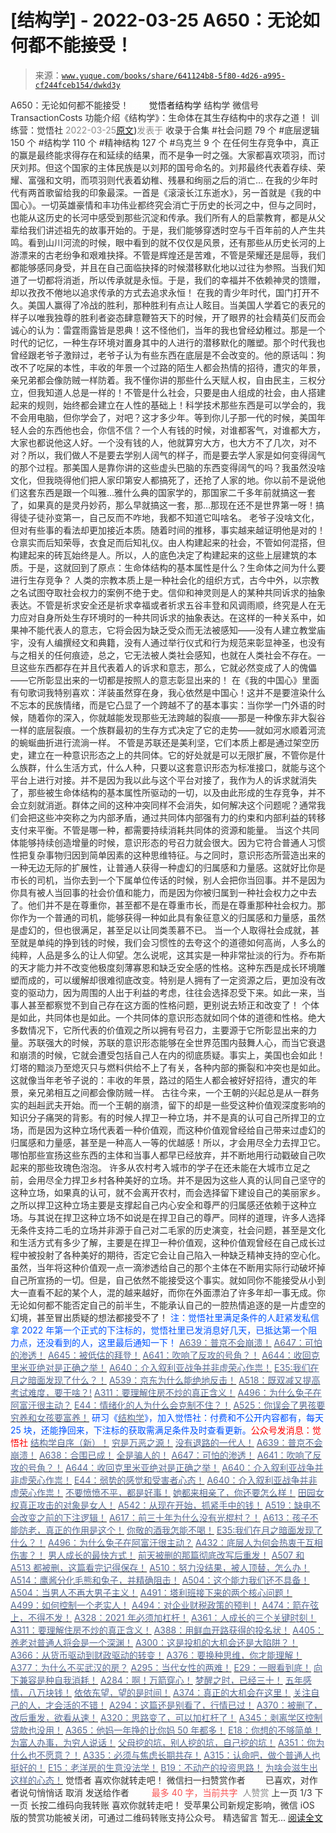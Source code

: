 # [结构学] - 2022-03-25 A650：无论如何都不能接受！

> 来源：[`www.yuque.com/books/share/641124b8-5f80-4d26-a995-cf244fceb154/dwkd3y`](https://www.yuque.com/books/share/641124b8-5f80-4d26-a995-cf244fceb154/dwkd3y)

<ne-p id="520f42f3293818f927861ebbd5b15da4_p_0" data-lake-id="520f42f3293818f927861ebbd5b15da4_p_0"><ne-text id="u114c63ef" style="color: rgb(51, 51, 51);">A650：无论如何都不能接受！</ne-text></ne-p> <ne-p id="798b304e9043fd302302d4e1899dcea1" data-lake-id="798b304e9043fd302302d4e1899dcea1"><ne-text id="uf972e58e" ne-fontsize="12" style="color: rgb(255, 255, 255);">原创</ne-text><ne-text id="u537c6643" ne-fontsize="14">觉悟者</ne-text><ne-text id="udb468f84" ne-fontsize="14">结构学</ne-text></ne-p> <ne-p id="ac0746581a61b53c34357a7d02b66d3b" data-lake-id="ac0746581a61b53c34357a7d02b66d3b"><ne-text id="uac2c75d8" ne-fontsize="14" ne-bold="true" style="color: rgb(51, 51, 51);">结构学</ne-text></ne-p> <ne-p id="fd1c1589e4dc94be13925196b2f8be0c" data-lake-id="fd1c1589e4dc94be13925196b2f8be0c"><ne-text id="u0e00394e" ne-fontsize="14" style="color: rgb(51, 51, 51);">微信号</ne-text><ne-text id="uc22f8f2d" ne-fontsize="14" style="color: rgb(51, 51, 51);">TransactionCosts</ne-text></ne-p> <ne-p id="3ab8fb113e1cca5bbb3ab36c5212b77c" data-lake-id="3ab8fb113e1cca5bbb3ab36c5212b77c"><ne-text id="u2c270097" ne-fontsize="14" style="color: rgb(51, 51, 51);">功能介绍</ne-text><ne-text id="u30c881c9" ne-fontsize="14" style="color: rgb(51, 51, 51);">《结构学》：生命体在其生存结构中的求存之道！ 训练营：觉悟社</ne-text></ne-p> <ne-p id="40cc35c56fd7d9234921e0098ac89680" data-lake-id="40cc35c56fd7d9234921e0098ac89680"><ne-text id="u152206c4" style="color: rgb(140, 140, 140);">2022-03-25</ne-text>[<ne-text id="u3c72d37d" ne-fontsize="14">原文</ne-text>](https://mp.weixin.qq.com/s?__biz=MzIzMDYwOTM0Mg==&mid=2247487135&idx=1&sn=efabcd676e52dc14a1745afaf4e719a9&chksm=e8b1964edfc61f58d74fe86078b3ce74b1934121eaefa4fedb6df0ddbcdaa41244dd221b1514#rd))<ne-text id="u32a25600" ne-fontsize="14" style="color: rgb(140, 140, 140);">发表于</ne-text></ne-p> <ne-p id="8b7319051025ae727bf65989322e4d51" data-lake-id="8b7319051025ae727bf65989322e4d51"><ne-text id="u12ae5fc7" style="color: rgb(51, 51, 51);">收录于合集</ne-text></ne-p> <ne-p id="c844989e3d2462ab2dc860593fccfa9a" data-lake-id="c844989e3d2462ab2dc860593fccfa9a"><ne-text id="ua540e671" style="color: rgb(51, 51, 51);">#社会问题 79 个</ne-text></ne-p> <ne-p id="487e6dd94614e434f2a9f65f0eb3d576" data-lake-id="487e6dd94614e434f2a9f65f0eb3d576"><ne-text id="ub3cacabc" style="color: rgb(51, 51, 51);">#底层逻辑 150 个</ne-text></ne-p> <ne-p id="ff3ef74087cf9e628938371a7dc0a187" data-lake-id="ff3ef74087cf9e628938371a7dc0a187"><ne-text id="udca8c1c6" style="color: rgb(51, 51, 51);">#结构学 110 个</ne-text></ne-p> <ne-p id="d1f89c3ff439453fc28807213cb002e4" data-lake-id="d1f89c3ff439453fc28807213cb002e4"><ne-text id="u7e30815b" style="color: rgb(51, 51, 51);">#精神结构 127 个</ne-text></ne-p> <ne-p id="77070fcfe0405c812e582f05fdd63787" data-lake-id="77070fcfe0405c812e582f05fdd63787"><ne-text id="ub660e8c8" style="color: rgb(51, 51, 51);">#乌克兰 9 个</ne-text></ne-p> <ne-p id="b187f70984327db4dc302327fc1af918" data-lake-id="b187f70984327db4dc302327fc1af918"><ne-text id="u9a20af18" style="color: rgb(51, 51, 51);">在任何生存竞争中，真正的赢是最终能求得存在和延续的结果，而不是争一时之强。大家都喜欢项羽，而讨厌刘邦。但这个国家的主体民族是以刘邦的国号命名的。刘邦最终代表着存续、荣耀、富强和文明，而项羽则代表着幼稚、残暴和绚丽之后的消亡…</ne-text></ne-p> <ne-p id="3453d9a2477f8f1254d58f3cd6702b92" data-lake-id="3453d9a2477f8f1254d58f3cd6702b92"><ne-text id="u6274ab68" style="color: rgb(51, 51, 51);">在我的少年时代有两首歌留给我的印象最深。一首是《滚滚长江东逝水》，另一首就是《我的中国心》。一切英雄豪情和丰功伟业都终究会消亡于历史的长河之中，但与之同时，也能从这历史的长河中感受到那些沉淀和传承。我们所有人的启蒙教育，都是从父辈给我们讲述祖先的故事开始的。于是，我们能够穿透时空与千百年前的人产生共鸣。看到山川河流的时候，眼中看到的就不仅仅是风景，还有那些从历史长河的上游漂来的古老纷争和艰难抉择。不管是辉煌还是苦难，不管是荣耀还是屈辱，我们都能够感同身受，并且在自己面临抉择的时候潜移默化地以过往为参照。当我们知道了一切都将消逝，所以传承就是永恒。于是，我们的幸福并不依赖神灵的馈赠，却以孜孜不倦地以追求传承的方式去追求永恒！</ne-text></ne-p> <ne-p id="3118fe5df3fe916f7335121992053b5c" data-lake-id="3118fe5df3fe916f7335121992053b5c"><ne-text id="u97e0efc1" style="color: rgb(51, 51, 51);">在我的青少年时代，国门打开不久。美国人赢得了冷战的胜利，那种胜利有点让人眩目。当美国人学着它的表兄的样子以唯我独尊的胜利者姿态肆意鞭笞天下的时候，开了眼界的社会精英们反而会诚心的认为：雷霆雨露皆是恩典！这不怪他们，当年的我也曾经幼稚过。那是一个时代的记忆，一种生存环境对置身其中的人进行的潜移默化的雕塑。那个时代我也曾经跟老爷子激辩过，老爷子认为有些东西在底层是不会改变的。他的原话叫：狗改不了吃屎的本性，丰收的年景一个过路的陌生人都会热情的招待，遭灾的年景，亲兄弟都会像防贼一样防着。我不懂你讲的那些什么天赋人权，自由民主，三权分立，但我知道人总是一样的！不管是什么社会，只要是由人组成的社会，由人搭建起来的规则，始终都会建立在人性的基础上！科学技术那些东西是可以学会的，我不会用电脑，但你学会了，对吧？这才多少年。等到你儿子那一代的时候，美国年轻人会的东西他也会，你信不信？一个人有钱的时候，对谁都客气，对谁都大方，大家也都说他这人好。一个没有钱的人，他就算穷大方，也大方不了几次，对不对？所以，我们做人不是要去学别人阔气的样子，而是要去学人家是如何变得阔气的那个过程。那美国人是靠你讲的这些虚头巴脑的东西变得阔气的吗？我虽然没啥文化，但我晓得他们把人家印第安人都搞死了，还抢了人家的地。你以前不是说他们这套东西是跟一个叫雅…雅什么典的国家学的，那国家二千多年前就搞这一套了，如果真的是灵丹妙药，那么早就搞这一套，那…那现在还不是世界第一呀！搞得徒子徒孙变第一，自己反而不咋地，我都不知道它叫啥名。</ne-text></ne-p> <ne-p id="cb94a749a5558bad8b9be06ddb626b84" data-lake-id="cb94a749a5558bad8b9be06ddb626b84"><ne-text id="uccb8b34f" style="color: rgb(51, 51, 51);">老爷子没啥文化，但对有些事的看法却更加接近本质。随着时间的推移，事实越来越证明他是对的！仓禀实而后知荣辱，衣食足而后知礼仪。由人构建起来的社会，不管如何混搭，但构建起来的砖瓦始终是人。所以，人的底色决定了构建起来的这些上层建筑的本质。于是，这就回到了原点：生命体结构的基本属性是什么？生命体之间为什么要进行生存竞争？</ne-text></ne-p> <ne-p id="dd6ccb8e03e29867b9ab3230b79b8275" data-lake-id="dd6ccb8e03e29867b9ab3230b79b8275"><ne-text id="u75f5edb0" style="color: rgb(51, 51, 51);">人类的宗教本质上是一种社会化的组织方式，古今中外，以宗教之名试图夺取社会权力的案例不绝于史。信仰和神灵则是人的某种共同诉求的抽象表达。不管是祈求安全还是祈求幸福或者祈求五谷丰登和风调雨顺，终究是人在无力应对自身所处生存环境时的一种共同诉求的抽象表达。在这样的一种关系中，如果神不能代表人的意志，它将会因为缺乏受众而无法被感知——没有人建立教堂庙宇，没有人编撰经文和典籍，没有人通过举行仪式和行为规范来彰显神圣，也没有与之相关的任何痕迹，总之，它无法被人类社会感知，也就在人类社会不存在。一旦这些东西都存在并且代表着人的诉求和意志，那么，它就必然变成了人的傀儡——它所彰显出来的一切都是按照人的意志彰显出来的！</ne-text></ne-p> <ne-p id="fbf35f69c55f994f97de12d9f6c37bfd" data-lake-id="fbf35f69c55f994f97de12d9f6c37bfd"><ne-text id="ub4256b5f" style="color: rgb(51, 51, 51);">在《我的中国心》里面有句歌词我特别喜欢：洋装虽然穿在身，我心依然是中国心！这并不是要渲染什么不忘本的民族情绪，而是它凸显了一个跨越不了的基本事实：当你学一门外语的时候，随着你的深入，你就越能发现那些无法跨越的裂痕——那是一种像东非大裂谷一样的底层裂痕。一个族群最初的生存方式决定了它的走势——就如河水顺着河流的蜿蜒曲折进行流淌一样。</ne-text></ne-p> <ne-p id="02c5f1eeb64a774eaf365c890f853e7c" data-lake-id="02c5f1eeb64a774eaf365c890f853e7c"><ne-text id="u2bb96b04" style="color: rgb(51, 51, 51);">不管是苏联还是美利坚，它们本质上都是通过架空历史，建立在一种意识形态之上的共同体。它的好处就是可以无限扩展，不管你是什么族群，什么生活方式，什么人种，只要以这套意识形态为标准接口，就能与这个平台上进行对接。并不是因为我以此与这个平台对接了，我作为人的诉求就消失了，那些被生命体结构的基本属性所驱动的一切，以及由此形成的生存竞争，并不会立刻就消逝。群体之间的这种冲突同样不会消失，如何解决这个问题呢？通常我们会把这些冲突称之为内部矛盾，通过共同体内部强有力的约束和内部利益的转移支付来平衡。不管是哪一种，都需要持续消耗共同体的资源和能量。</ne-text></ne-p> <ne-p id="ab0dc4b53ea1402b026c87dd5dfcf64a" data-lake-id="ab0dc4b53ea1402b026c87dd5dfcf64a"><ne-text id="uc323a348" style="color: rgb(51, 51, 51);">当这个共同体能够持续创造增量的时候，意识形态的号召力就会很大。因为它符合普通人习惯性把复杂事物归因到简单因素的这种思维特征。与之同时，意识形态所营造出来的一种无边无际的扩展性，让普通人获得一种虚幻的归属感和力量感。这就好比你是市长的司机，当你去到一个下属单位传话的时候，别人会把你当回事。并不是因为你具有被人当回事的社会价值和能力，而是因为你被归属到一种社会权力之中去了。他们并不是在尊重你，甚至都不是在尊重市长，而是在尊重那种社会权力。那你作为一个普通的司机，能够获得一种如此具有象征意义的归属感和力量感，虽然是虚幻的，但也很满足，甚至足以让同类羡慕不已。</ne-text></ne-p> <ne-p id="9726261a6b376f82801f9afc372a0202" data-lake-id="9726261a6b376f82801f9afc372a0202"><ne-text id="ua810e3dd" style="color: rgb(51, 51, 51);">当一个人取得社会成就，甚至就是单纯的挣到钱的时候，我们会习惯性的去夸这个的道德如何高尚，人多么的纯粹，人品是多么的让人仰望。怎么说呢，这其实是一种非常扯淡的行为。乔布斯的天才能力并不改变他极度刻薄寡恩和缺乏安全感的性格。这种东西是成长环境雕塑而成的，可以缓解却很难彻底改变。特别是人拥有了一定资源之后，更加没有改变的驱动力，因为周围的人出于利益的考虑，往往会选择忍受下来。如此一来，当事人甚至都察觉不到自己存在这方面的性格问题，更别说去矫正和改变了！</ne-text></ne-p> <ne-p id="876903e2bb9e4b1c8b8c4450f583eff7" data-lake-id="876903e2bb9e4b1c8b8c4450f583eff7"><ne-text id="u2926d32b" style="color: rgb(51, 51, 51);">个体是如此，共同体也是如此。一个共同体的意识形态就如同个体的道德和性格。绝大多数情况下，它所代表的价值观之所以拥有号召力，主要源于它所彰显出来的力量。苏联强大的时候，苏联的意识形态能够在全世界范围内鼓舞人心，而当它衰退和崩溃的时候，它就会遭受包括自己人在内的彻底质疑。事实上，美国也会如此！灯塔的黯淡乃至熄灭只与燃料供给不上了有关，各种内部的撕裂和冲突也是如此。这就像当年老爷子说的：丰收的年景，路过的陌生人都会被好好招待，遭灾的年景，亲兄弟相互之间都会像防贼一样。</ne-text></ne-p> <ne-p id="9a26476737904135c42c2172c8448fe4" data-lake-id="9a26476737904135c42c2172c8448fe4"><ne-text id="u077215f8" style="color: rgb(51, 51, 51);">古往今来，一个王朝的兴起总是从一群务实的赳赳武夫开始。而一个王朝的崩溃，留下的却是一些受这种价值观深度影响的知识分子痛哭的背影。有的时候人捍卫一种立场，并不是真的认可自己所捍卫的立场，而是因为这种立场代表着一种价值观，而这种价值观曾经给自己带来过虚幻的归属感和力量感，甚至是一种高人一等的优越感！所以，才会用尽全力去捍卫它。哪怕那些宣扬这些东西的主体和当事人都早已经放弃，并不断地用行动戳破自己吹起来的那些玫瑰色泡泡。</ne-text></ne-p> <ne-p id="80d14d681dbe7d670d7f924f9215a90c" data-lake-id="80d14d681dbe7d670d7f924f9215a90c"><ne-text id="ua43ee21e" style="color: rgb(51, 51, 51);">许多从农村考入城市的学子在还未能在大城市立足之前，会用尽全力捍卫乡村各种美好的立场。并不是因为这些人真的认同自己坚守的这种立场，如果真的认可，就不会离开农村，而会选择留下建设自己的美丽家乡。之所以捍卫这种立场主要是支撑起自己内心安全和尊严的归属感还依赖于这种立场。与其说在捍卫这种立场不如说是在捍卫自己的尊严。同样的道理，许多人选择无条件支持二毛的立场并非源于自己对二毛家的历史演变，社会问题，甚至是文化和生活方式有多少了解，主要是在捍卫一种价值观，这种价值观曾经在自己成长过程中被投射了各种美好的期待，否定它会让自己陷入一种缺乏精神支持的空心化。虽然，当年将这种价值观一点一滴渗透给自己的那个主体在不断用实际行动破坏掉自己所宣扬的一切。但是，自己依然不能接受这个事实。就如同你不能接受从小到大一直看不起的某个人，混的越来越好，而你在外面漂泊了许多年却一事无成。你无论如何都不能否定自己的前半生，不能承认自己的一腔热情追逐的是一片虚空的幻境，甚至冒出质疑的想法都接受不了！</ne-text></ne-p> <ne-p id="e3588af03df0b7f68372c828d54bea9b" data-lake-id="e3588af03df0b7f68372c828d54bea9b"><ne-text id="u52792b9b" style="color: rgb(0, 82, 255);">注：觉悟社里满足条件的人赶紧发私信拿 2022 年第一个正式的下注标的，觉悟社里已发消息好几天，已抵达第一个阻力点，还没看到的人，这里最后通知一下！</ne-text></ne-p> <ne-p id="1600d8cb3da74f8e03d3b689807c5ef5" data-lake-id="1600d8cb3da74f8e03d3b689807c5ef5">[<ne-text id="u73f1f138" ne-bold="true" style="color: rgb(87, 107, 149);">A639：普京不会崩溃！</ne-text>](http://mp.weixin.qq.com/s?__biz=MzAxNDk1NjI2Mw==&mid=2247488084&idx=1&sn=7c8d1370795dc6496c224b27c0137762&chksm=9b8a31dcacfdb8ca47772d583074c0ce9e16f2a9a2d3a27359cb26cb851d21da814506f6a3df&scene=21#wechat_redirect)</ne-p> <ne-p id="947dac6154f8e716fb0a1ff5d0bb2c79" data-lake-id="947dac6154f8e716fb0a1ff5d0bb2c79">[<ne-text id="u365f28d8" style="color: rgb(87, 107, 149);">A647：可怕的渗透！</ne-text>](http://mp.weixin.qq.com/s?__biz=MzAxNDk1NjI2Mw==&mid=2247488112&idx=1&sn=d2cdb1bbea5f7a7248e4ba132c2ad922&chksm=9b8a31f8acfdb8ee225327ff157e56571bbf63b8958ad6c47d7da000b5da90fa01379222c8e1&scene=21#wechat_redirect)</ne-p> <ne-p id="8e4fffa7ddb2d84d8304ab76b98f6ed3" data-lake-id="8e4fffa7ddb2d84d8304ab76b98f6ed3">[<ne-text id="u8f13ecd2" style="color: rgb(87, 107, 149);">A645：被低估的拜登！</ne-text>](http://mp.weixin.qq.com/s?__biz=MzAxNDk1NjI2Mw==&mid=2247488107&idx=1&sn=b66c562121252ce27a8b90ec8145ec9f&chksm=9b8a31e3acfdb8f5dbf6392187e49b36d1409fad574f63546bebcb46381b5062c512a5a73edc&scene=21#wechat_redirect)</ne-p> <ne-p id="dae06e32cb96a08f19151d95bd541906" data-lake-id="dae06e32cb96a08f19151d95bd541906">[<ne-text id="u639aff59" ne-bold="true" style="color: rgb(87, 107, 149);">A641：吹响了反攻的号角？！</ne-text>](http://mp.weixin.qq.com/s?__biz=MzAxNDk1NjI2Mw==&mid=2247488089&idx=1&sn=c532b7b5b38bb03828c600669804f8cc&chksm=9b8a31d1acfdb8c77d656a7aaf9d77c03603864118e10553cfdfde1061229392a21ea728b8b0&scene=21#wechat_redirect)</ne-p> <ne-p id="9bcd1a949a40eb66031de61db36a60c8" data-lake-id="9bcd1a949a40eb66031de61db36a60c8">[<ne-text id="u267d0e86" ne-bold="true" style="color: rgb(87, 107, 149);">A644：收回克里米亚绝对是正确之举！</ne-text>](http://mp.weixin.qq.com/s?__biz=MzIzMDYwOTM0Mg==&mid=2247487112&idx=1&sn=c116d6a79085ad9fe413f42170eca23a&chksm=e8b19659dfc61f4fdb34ac71a7efb0994e7e3c07f7e8b75f34c646b05293f27d2e21423efc1a&scene=21#wechat_redirect)</ne-p> <ne-p id="ab65d22d136885584474a16d62e25e7c" data-lake-id="ab65d22d136885584474a16d62e25e7c">[<ne-text id="u4e54d6de" ne-bold="true" style="color: rgb(87, 107, 149);">A640：介入叙利亚战争并非虚荣心作祟！</ne-text>](http://mp.weixin.qq.com/s?__biz=MzAxNDk1NjI2Mw==&mid=2247488081&idx=1&sn=adfaf12849fa59e47f412105d2170c75&chksm=9b8a31d9acfdb8cfb8b78731ecb12a5d70c3b6997675397a2f95ba7bf63638aca4ee74acf789&scene=21#wechat_redirect)</ne-p> <ne-p id="a9c082f816b0e4588f78dccbc3adcc36" data-lake-id="a9c082f816b0e4588f78dccbc3adcc36">[<ne-text id="ua5518966" ne-bold="true" style="color: rgb(87, 107, 149);">E35:我们在月之暗面发现了什么？！</ne-text>](http://mp.weixin.qq.com/s?__biz=MzIzMDYwOTM0Mg==&mid=2247486632&idx=1&sn=170aeff87eb36dce354c8b2437f4b27f&chksm=e8b19479dfc61d6f08e6492954a528f20387fe2fa925747cf2b504d2bc69084f24495e972e41&scene=21#wechat_redirect)</ne-p> <ne-p id="d6ef79f28821dbb9f6af60a5b374ee70" data-lake-id="d6ef79f28821dbb9f6af60a5b374ee70">[<ne-text id="ua20f3c2f" style="color: rgb(87, 107, 149);">A539：京东为什么能绝地反击！</ne-text>](http://mp.weixin.qq.com/s?__biz=MzIzMDYwOTM0Mg==&mid=2247486752&idx=1&sn=3a967e3288db5b7d924e36914086e534&chksm=e8b195f1dfc61ce7c971386eb678d7da286167d0f52fdd51989049844b0a550cc58e00552d2e&scene=21#wechat_redirect)</ne-p> <ne-p id="5521e06190f0a0faa9a678a9befddbd7" data-lake-id="5521e06190f0a0faa9a678a9befddbd7">[<ne-text id="u79e7dc2c" ne-bold="true" style="color: rgb(87, 107, 149);">A518：既双减又提高考试难度，要干啥？!</ne-text>](http://mp.weixin.qq.com/s?__biz=MzIzMDYwOTM0Mg==&mid=2247486528&idx=1&sn=837ef39e3c0b47ac84d5096690555ae7&chksm=e8b19491dfc61d87292daf575c1e7c95b3f0543f313b65c7ad4ab369603833704304ec7451d7&scene=21#wechat_redirect)</ne-p> <ne-p id="f31cfffaccdb79479b146bbb98b223bd" data-lake-id="f31cfffaccdb79479b146bbb98b223bd">[<ne-text id="u5c48ad59" style="color: rgb(87, 107, 149);">A311：要理解住房不炒的真正含义！</ne-text>](http://mp.weixin.qq.com/s?__biz=MzIzMDYwOTM0Mg==&mid=2247484959&idx=1&sn=090583ec50bfd9febec1de463c2672f6&chksm=e8b19ecedfc617d8629080f6745c8de013cfe875de26eef6767b2d5c10782650223ed15f807b&scene=21#wechat_redirect)</ne-p> <ne-p id="b710300d452221ac9fe14e70b6a34b71" data-lake-id="b710300d452221ac9fe14e70b6a34b71">[<ne-text id="u904ad716" style="color: rgb(87, 107, 149);">A496：为什么兔子在阿富汗很主动？</ne-text>](http://mp.weixin.qq.com/s?__biz=MzIzMDYwOTM0Mg==&mid=2247486278&idx=1&sn=40d09857088bebd3c70bec1c7a500f06&chksm=e8b19397dfc61a810125242c8e395330f934390eb50bd54053ecd3f31ddc91de4e429c0f693a&scene=21#wechat_redirect)</ne-p> <ne-p id="16ff306c1266ccea41c708bc668bd876" data-lake-id="16ff306c1266ccea41c708bc668bd876">[<ne-text id="ua5e76e90" style="color: rgb(87, 107, 149);">E44：情绪化的人为什么会克制不住？！</ne-text>](http://mp.weixin.qq.com/s?__biz=MzIzMDYwOTM0Mg==&mid=2247487062&idx=1&sn=c1af22f2f5d1e79f7245b826bfaf1f30&chksm=e8b19687dfc61f91468cf22b77c0e221d45054df37b2b602c331eb328b5d46802c69e0d87722&scene=21#wechat_redirect)</ne-p> <ne-p id="9535af309bfe691e5cffb09649319258" data-lake-id="9535af309bfe691e5cffb09649319258">[<ne-text id="u08925a91" style="color: rgb(87, 107, 149);">A525：你误会了男孩要穷养和女孩要富养！</ne-text>](http://mp.weixin.qq.com/s?__biz=MzIzMDYwOTM0Mg==&mid=2247486714&idx=1&sn=693d4c55ab2f0ecdebf06c4807848908&chksm=e8b1942bdfc61d3d1d76c11adb860b1b02f1ab58e48ba3349677a44a563764e09d7eb35f930d&scene=21#wechat_redirect)</ne-p> <ne-p id="90d387312f74a90dc75d1f508d887e01" data-lake-id="90d387312f74a90dc75d1f508d887e01"><ne-text id="u3980b0d5" ne-bold="true" style="color: rgb(0, 82, 255);">研习《</ne-text>[<ne-text id="u982679a2" ne-bold="true" style="color: rgb(87, 107, 149);">结构学</ne-text>](https://mp.weixin.qq.com/mp/appmsgalbum?action=getalbum&album_id=1318317199878225920&__biz=MzAxNDk1NjI2Mw==#wechat_redirect)<ne-text id="u42b18b19" ne-bold="true" style="color: rgb(0, 82, 255);">》，加入觉悟社：付费和不公开内容都有，每天 25 块，还能挣回来，下注标的获取需满足条件及时查看更新。</ne-text><ne-text id="u4df45ff9" ne-bold="true" style="color: rgb(255, 0, 0);">公众号发消息：觉悟社</ne-text></ne-p>  <ne-p id="2d00b21bb1b30652fe431cc087f62b44" data-lake-id="2d00b21bb1b30652fe431cc087f62b44"><ne-card data-card-name="image" data-card-type="inline" id="DkIhk" ne-fontsize="13" data-event-boundary="card" style="color: rgb(53, 53, 53);"><ne-p id="4527b3bec81899a29dd84d1724e4b120" data-lake-id="4527b3bec81899a29dd84d1724e4b120">[<ne-text id="ucb5904f9" ne-fontsize="13" ne-bold="true" style="color: rgb(87, 107, 149);">结构学自序（新）！</ne-text>](http://mp.weixin.qq.com/s?__biz=MzIzMDYwOTM0Mg==&mid=2247485283&idx=1&sn=aa2b8554b8e5040f8f959636feaa06a3&chksm=e8b19fb2dfc616a430aa381b8da0815311244e694a69809cd92d0602ac34cfe5f1f419b3745e&scene=21#wechat_redirect)</ne-p> <ne-p id="5c27de8e58e43a23ba81fbc58c076796" data-lake-id="5c27de8e58e43a23ba81fbc58c076796">[<ne-text id="u7861356b" style="color: rgb(87, 107, 149);">穷是万恶之源！</ne-text>](http://mp.weixin.qq.com/s?__biz=MzAxNDk1NjI2Mw==&mid=2247483823&idx=1&sn=e54ebe9891b302dc0bf1815c76ccf8b7&chksm=9b8a2227acfdab31a05e273addd9159d4b8263d58d3c58bf214841c8189157519719c3427306&scene=21#wechat_redirect)</ne-p> <ne-p id="03bef4a76a4a011bcaac87099e7edefc" data-lake-id="03bef4a76a4a011bcaac87099e7edefc">[<ne-text id="ufe1f04ba" style="color: rgb(87, 107, 149);">没有退路的一代人！</ne-text>](http://mp.weixin.qq.com/s?__biz=MzAxNDk1NjI2Mw==&mid=2247486533&idx=1&sn=a0d5cce0656aad467148e0642eb85a00&chksm=9b8a2fcdacfda6db79857186e953a089baf1fb678b2b071cf101c5a26e7fb9768474c94243ca&scene=21#wechat_redirect)</ne-p> <ne-p id="d930caef43365bb57536fbd9fe4e3563" data-lake-id="d930caef43365bb57536fbd9fe4e3563">[<ne-text id="u167b90c7" ne-bold="true" style="color: rgb(87, 107, 149);">A639：普京不会崩溃！</ne-text>](http://mp.weixin.qq.com/s?__biz=MzAxNDk1NjI2Mw==&mid=2247488084&idx=1&sn=7c8d1370795dc6496c224b27c0137762&chksm=9b8a31dcacfdb8ca47772d583074c0ce9e16f2a9a2d3a27359cb26cb851d21da814506f6a3df&scene=21#wechat_redirect)</ne-p> <ne-p id="b4640224caf0a3921753dcca8d333aa3" data-lake-id="b4640224caf0a3921753dcca8d333aa3">[<ne-text id="ucd987193" style="color: rgb(87, 107, 149);">A638：合围已成！</ne-text>](http://mp.weixin.qq.com/s?__biz=MzIzMDYwOTM0Mg==&mid=2247487073&idx=1&sn=5d102355ac65ed1822819d6bbd4e8d59&chksm=e8b196b0dfc61fa674a26fe0bb99b46030acb46ab3ebd4af466cf980fd0a06f9875d33538936&scene=21#wechat_redirect)</ne-p> <ne-p id="5c8cedd3bc91b3d2d2c2c49bcbd9e9da" data-lake-id="5c8cedd3bc91b3d2d2c2c49bcbd9e9da">[<ne-text id="u0a9006b4" style="color: rgb(87, 107, 149);">全是骗人的！</ne-text>](http://mp.weixin.qq.com/s?__biz=MzAxNDk1NjI2Mw==&mid=2247488130&idx=1&sn=5fe267832478f7d2cb6b09a120555e5b&chksm=9b8a310aacfdb81c8fc93b00e05cfdaa2da89f21513f198ae2233f007a4f9e7747c86595239c&scene=21#wechat_redirect)</ne-p> <ne-p id="8c4a8b207151d6a4de0c1f98bd8913f1" data-lake-id="8c4a8b207151d6a4de0c1f98bd8913f1">[<ne-text id="u3cdba737" style="color: rgb(87, 107, 149);">A647：可怕的渗透！</ne-text>](http://mp.weixin.qq.com/s?__biz=MzAxNDk1NjI2Mw==&mid=2247488112&idx=1&sn=d2cdb1bbea5f7a7248e4ba132c2ad922&chksm=9b8a31f8acfdb8ee225327ff157e56571bbf63b8958ad6c47d7da000b5da90fa01379222c8e1&scene=21#wechat_redirect)</ne-p> <ne-p id="fc61ebfb8aba9202baf9f2182296c1fa" data-lake-id="fc61ebfb8aba9202baf9f2182296c1fa">[<ne-text id="u2cfac820" ne-bold="true" style="color: rgb(87, 107, 149);">A641：吹响了反攻的号角？！</ne-text>](http://mp.weixin.qq.com/s?__biz=MzAxNDk1NjI2Mw==&mid=2247488089&idx=1&sn=c532b7b5b38bb03828c600669804f8cc&chksm=9b8a31d1acfdb8c77d656a7aaf9d77c03603864118e10553cfdfde1061229392a21ea728b8b0&scene=21#wechat_redirect)</ne-p> <ne-p id="5ed2cf7f14ee7308905f1777a65dd5f2" data-lake-id="5ed2cf7f14ee7308905f1777a65dd5f2">[<ne-text id="u43755171" ne-bold="true" style="color: rgb(87, 107, 149);">A644：收回克里米亚绝对是正确之举！</ne-text>](http://mp.weixin.qq.com/s?__biz=MzIzMDYwOTM0Mg==&mid=2247487112&idx=1&sn=c116d6a79085ad9fe413f42170eca23a&chksm=e8b19659dfc61f4fdb34ac71a7efb0994e7e3c07f7e8b75f34c646b05293f27d2e21423efc1a&scene=21#wechat_redirect)</ne-p> <ne-p id="a2d6ca5f20c0f81308127b9a02028eba" data-lake-id="a2d6ca5f20c0f81308127b9a02028eba">[<ne-text id="u5107c0e4" ne-bold="true" style="color: rgb(87, 107, 149);">A640：介入叙利亚战争并非虚荣心作祟！</ne-text>](http://mp.weixin.qq.com/s?__biz=MzAxNDk1NjI2Mw==&mid=2247488081&idx=1&sn=adfaf12849fa59e47f412105d2170c75&chksm=9b8a31d9acfdb8cfb8b78731ecb12a5d70c3b6997675397a2f95ba7bf63638aca4ee74acf789&scene=21#wechat_redirect)</ne-p> <ne-p id="72d12ecd52c161e9e24b970ea2d5b994" data-lake-id="72d12ecd52c161e9e24b970ea2d5b994">[<ne-text id="u3683fda0" style="color: rgb(87, 107, 149);">E44：弱势的感觉和受害者心态！</ne-text>](http://mp.weixin.qq.com/s?__biz=MzAxNDk1NjI2Mw==&mid=2247488080&idx=1&sn=7726e8fd76e8c053a29ee29f59d96f64&chksm=9b8a31d8acfdb8ce9b0a974811d18f41adb7c03158f4b3979b314b6e18b23b200b2ed472676f&scene=21#wechat_redirect)</ne-p> <ne-p id="2e79b89fd1a6b0fe03d17f25d7a39e09" data-lake-id="2e79b89fd1a6b0fe03d17f25d7a39e09">[<ne-text id="ube84e259" ne-bold="true" style="color: rgb(87, 107, 149);">A640：介入叙利亚战争并非虚荣心作祟！</ne-text>](http://mp.weixin.qq.com/s?__biz=MzAxNDk1NjI2Mw==&mid=2247488081&idx=1&sn=adfaf12849fa59e47f412105d2170c75&chksm=9b8a31d9acfdb8cfb8b78731ecb12a5d70c3b6997675397a2f95ba7bf63638aca4ee74acf789&scene=21#wechat_redirect)</ne-p> <ne-p id="fdcca55a48f457748e71138505254f53" data-lake-id="fdcca55a48f457748e71138505254f53">[<ne-text id="ub1fec9b9" ne-bold="true" style="color: rgb(87, 107, 149);">不要愤愤不平，都是好事！</ne-text>](http://mp.weixin.qq.com/s?__biz=MzAxNDk1NjI2Mw==&mid=2247487130&idx=1&sn=b21138d85455f5692aaf039038c78342&chksm=9b8a2d12acfda404a2b67fe4d446ee0f2805ad64a8b8004902934600fd731191e140df6ac19a&scene=21#wechat_redirect)</ne-p> <ne-p id="58cecceda12e0c80d03c63ce4ac98b66" data-lake-id="58cecceda12e0c80d03c63ce4ac98b66">[<ne-text id="uc3024360" ne-bold="true" style="color: rgb(87, 107, 149);">她都来相亲了，你还要怎么样！</ne-text>](http://mp.weixin.qq.com/s?__biz=MzAxNDk1NjI2Mw==&mid=2247486952&idx=1&sn=698aec6916d2eca5e758c25c4c634346&chksm=9b8a2e60acfda776b80a4f2f0d5c2fe4921fc821cdf029fa9d2fdc52fd708fc5a0b980d5d3d0&scene=21#wechat_redirect)</ne-p> <ne-p id="e2b05a363c577eaaf7e7243579f211a3" data-lake-id="e2b05a363c577eaaf7e7243579f211a3">[<ne-text id="u9e2536be" ne-bold="true" style="color: rgb(87, 107, 149);">田园女权真正攻击的对象是女人！</ne-text>](http://mp.weixin.qq.com/s?__biz=MzIzMDYwOTM0Mg==&mid=2247486412&idx=1&sn=5dd3e8b2a759838d739e6d61ebab2eab&chksm=e8b1931ddfc61a0bf6f81cd2a9a9232ea8ce86528a8eea66c6635180e8678b819ebb38b4cb86&scene=21#wechat_redirect)</ne-p> <ne-p id="1b2bea12c5c3d813c80f71fde4815d0d" data-lake-id="1b2bea12c5c3d813c80f71fde4815d0d">[<ne-text id="u9e0dc975" ne-bold="true" style="color: rgb(87, 107, 149);">A542：从现在开始，抓紧手中的钱！</ne-text>](http://mp.weixin.qq.com/s?__biz=MzIzMDYwOTM0Mg==&mid=2247486640&idx=1&sn=a96afa7d2b698e33240735ea8d7671f7&chksm=e8b19461dfc61d77a4afce11ecc7558b8d7ff5d495a78bcb609e3eed5c70bcbed5f3d6a66023&scene=21#wechat_redirect)</ne-p> <ne-p id="ad5dd2dde0f6083d93a3517f1235da93" data-lake-id="ad5dd2dde0f6083d93a3517f1235da93">[<ne-text id="u4f08b2ab" ne-bold="true" style="color: rgb(87, 107, 149);">A519：缺电不会改变之前的下注逻辑！</ne-text>](http://mp.weixin.qq.com/s?__biz=MzIzMDYwOTM0Mg==&mid=2247486508&idx=1&sn=6fac0f23979fa74983528cb090ad205b&chksm=e8b194fddfc61deb6982573c047fb47cb7af702e87111a0498e1cdc4676b6baf3cc5143f9c92&scene=21#wechat_redirect)</ne-p> <ne-p id="2c89ad3c7a0f194cc72541be581ed4e2" data-lake-id="2c89ad3c7a0f194cc72541be581ed4e2">[<ne-text id="ue054bafe" style="color: rgb(87, 107, 149);">A617：前三十年为什么没有光棍村？！</ne-text>](http://mp.weixin.qq.com/s?__biz=MzIzMDYwOTM0Mg==&mid=2247487043&idx=1&sn=d7beb24f486323059a94f3dc920e5e7e&chksm=e8b19692dfc61f84da21ce73dc0aaf1973156a691a8ad6e75b61cc44ebf08b739d580410984e&scene=21#wechat_redirect)</ne-p> <ne-p id="c81ab9e7037d95aa7c9e82903cc579c6" data-lake-id="c81ab9e7037d95aa7c9e82903cc579c6">[<ne-text id="u54ac61a9" style="color: rgb(87, 107, 149);">A613：孩子不能防老，真正的作用是这个！</ne-text>](http://mp.weixin.qq.com/s?__biz=MzIzMDYwOTM0Mg==&mid=2247487023&idx=1&sn=3370d17aaf4a8f046e2ebaa995200c87&chksm=e8b196fedfc61fe84dbfe4353d88b51f3077fc0ff82a1446e52742bce73e561b0e8ff1d113a3&scene=21#wechat_redirect)</ne-p> <ne-p id="c6edefd068009f6f05b54c205ffd4a3c" data-lake-id="c6edefd068009f6f05b54c205ffd4a3c">[<ne-text id="u482ae1b7" style="color: rgb(87, 107, 149);">你敬的酒我怎能不喝！</ne-text>](http://mp.weixin.qq.com/s?__biz=MzIzMDYwOTM0Mg==&mid=2247486456&idx=1&sn=7d6377d84f511b80179c5e7648494d6e&chksm=e8b19329dfc61a3f9b91b5b43dbd1a6eea293a02cd80b96aeb6dd1930f7f2c93fd33c0e3b2f3&scene=21#wechat_redirect)</ne-p> <ne-p id="2fd9ec3b5534f982bdfc5d0d24b16acc" data-lake-id="2fd9ec3b5534f982bdfc5d0d24b16acc">[<ne-text id="uecd088ce" ne-bold="true" style="color: rgb(87, 107, 149);">E35:我们在月之暗面发现了什么？！</ne-text>](http://mp.weixin.qq.com/s?__biz=MzIzMDYwOTM0Mg==&mid=2247486632&idx=1&sn=170aeff87eb36dce354c8b2437f4b27f&chksm=e8b19479dfc61d6f08e6492954a528f20387fe2fa925747cf2b504d2bc69084f24495e972e41&scene=21#wechat_redirect)</ne-p> <ne-p id="aa734f98a0b25647d92f36c4247713f8" data-lake-id="aa734f98a0b25647d92f36c4247713f8">[<ne-text id="u6db64f60" ne-bold="true" style="color: rgb(87, 107, 149);">A496：为什么兔子在阿富汗很主动？</ne-text>](http://mp.weixin.qq.com/s?__biz=MzIzMDYwOTM0Mg==&mid=2247486278&idx=1&sn=40d09857088bebd3c70bec1c7a500f06&chksm=e8b19397dfc61a810125242c8e395330f934390eb50bd54053ecd3f31ddc91de4e429c0f693a&scene=21#wechat_redirect)</ne-p> <ne-p id="f7cd16c24a7ef4eecbb414b4dc155e28" data-lake-id="f7cd16c24a7ef4eecbb414b4dc155e28">[<ne-text id="uc37d0138" style="color: rgb(87, 107, 149);">A432：底层人为何会热衷于互相伤害？！</ne-text>](http://mp.weixin.qq.com/s?__biz=MzAxNDk1NjI2Mw==&mid=2247487443&idx=1&sn=21334752ac2ce642ca1e4e421acfe765&chksm=9b8a2c5bacfda54d1459036c57a31b05271d1b825eadd811cce0bbeca1ea3a7deae31e067133&scene=21#wechat_redirect)</ne-p> <ne-p id="ad7468e9159e67cb6619743edf687425" data-lake-id="ad7468e9159e67cb6619743edf687425">[<ne-text id="u8bab7419" style="color: rgb(87, 107, 149);">男人成长的最快方式！</ne-text>](http://mp.weixin.qq.com/s?__biz=MzAxNDk1NjI2Mw==&mid=2247487435&idx=1&sn=8d1fe9b5f45ab8bd0c98f396ea6f0f1c&chksm=9b8a2c43acfda5557c14b9f4ecd8efc8e844df88c1b9a487906eddbc04860acc06bbd0ef6963&scene=21#wechat_redirect)</ne-p> <ne-p id="34ffa51273b7565761fc85b8a015186c" data-lake-id="34ffa51273b7565761fc85b8a015186c">[<ne-text id="u59cfd0ec" style="color: rgb(87, 107, 149);">前天被删的那篇彻底改写后重发！</ne-text>](http://mp.weixin.qq.com/s?__biz=MzAxNDk1NjI2Mw==&mid=2247487425&idx=1&sn=37c59746f0368268dbf1497b341aab93&chksm=9b8a2c49acfda55f770d8082d28911b1ce6406517fb969072d77bc0c8c1f26507ac18360d2f8&scene=21#wechat_redirect)</ne-p> <ne-p id="6192f96e49e11323ebe97ac5e48ea9e1" data-lake-id="6192f96e49e11323ebe97ac5e48ea9e1">[<ne-text id="u80be5a40" ne-bold="true" style="color: rgb(87, 107, 149);">A507 和 A513 都被删，这篇看完记得保存！</ne-text>](http://mp.weixin.qq.com/s?__biz=MzIzMDYwOTM0Mg==&mid=2247486598&idx=1&sn=643ad77a60e4fb7e40dcea6e4585c39a&chksm=e8b19457dfc61d4126c656d773feb6d26d516889077a4f3b8755cf1ee4b0fe2a592b8409dfd8&scene=21#wechat_redirect)</ne-p> <ne-p id="0aedc6a439b98199530ad2e092ceb212" data-lake-id="0aedc6a439b98199530ad2e092ceb212">[<ne-text id="u61aff314" style="color: rgb(87, 107, 149);">A510：努力没结果，被人顶替，怎么办！</ne-text>](http://mp.weixin.qq.com/s?__biz=MzAxNDk1NjI2Mw==&mid=2247487202&idx=1&sn=c4c18c5c793a47e31cd7267152a78d1f&chksm=9b8a2d6aacfda47c47394eb5cbb97fc6233fb7258c0408026e518018a6af33da141b1b0a2bfa&scene=21#wechat_redirect)</ne-p> <ne-p id="d2d5956ecf1efe40164de5aaf2244593" data-lake-id="d2d5956ecf1efe40164de5aaf2244593">[<ne-text id="uec0d8b7f" style="color: rgb(87, 107, 149);">A514：鹰酱分化毛熊和兔子，并精确阻击！</ne-text>](http://mp.weixin.qq.com/s?__biz=MzIzMDYwOTM0Mg==&mid=2247486421&idx=1&sn=c114599b4fd1016c7f539fca526fe91c&chksm=e8b19304dfc61a127301df6303aedbeace66275a179f7db025e56f2326917c273d443eab53e6&scene=21#wechat_redirect)</ne-p> <ne-p id="65621af9b6b245554d20ec043e551ba0" data-lake-id="65621af9b6b245554d20ec043e551ba0">[<ne-text id="u37df8f7f" ne-bold="true" style="color: rgb(87, 107, 149);">A504：这个能力我们还不具备！</ne-text>](http://mp.weixin.qq.com/s?__biz=MzIzMDYwOTM0Mg==&mid=2247486364&idx=1&sn=c54714ffeaa4122f08d8ec0c2decb740&chksm=e8b1934ddfc61a5b943cbe55dfc7211561e7d78f163246c3dcfd08325b004bc6d9ee6efbaebf&scene=21#wechat_redirect)</ne-p> <ne-p id="9609af598c92ca6d4d05592bbff3c961" data-lake-id="9609af598c92ca6d4d05592bbff3c961">[<ne-text id="ud9a522b4" style="color: rgb(87, 107, 149);">A504：当男人不再大男子主义！</ne-text>](http://mp.weixin.qq.com/s?__biz=MzAxNDk1NjI2Mw==&mid=2247487148&idx=1&sn=5151b292f8f882fe9f87aabf52be08df&chksm=9b8a2d24acfda432b5803c25c0c83a4cbfc80a7c83ffd044b72bedc5e32d9670054d861705cf&scene=21#wechat_redirect)</ne-p> <ne-p id="9914f8ce92b7f1ecd802c07c60995c11" data-lake-id="9914f8ce92b7f1ecd802c07c60995c11">[<ne-text id="uabd3746c" ne-bold="true" style="color: rgb(87, 107, 149);">A491：塔利班接下来的两个核心问题！</ne-text>](http://mp.weixin.qq.com/s?__biz=MzIzMDYwOTM0Mg==&mid=2247486219&idx=1&sn=8f77517f0244ba31f7eb28e2676e17cd&chksm=e8b193dadfc61acc6d9e6029653aac696f132efc24d3b28f983ba8e4ada269ac887e6165d837&scene=21#wechat_redirect)</ne-p> <ne-p id="81569ede69c1b61cff9405484af0176c" data-lake-id="81569ede69c1b61cff9405484af0176c">[<ne-text id="ucee70488" style="color: rgb(87, 107, 149);">A499：如何控制一个老实人！</ne-text>](http://mp.weixin.qq.com/s?__biz=MzIzMDYwOTM0Mg==&mid=2247486301&idx=1&sn=f4bfec024d8688c8555dd21b85deea31&chksm=e8b1938cdfc61a9a1e2d8a8fa37d495cf337bc34215939caced14a58dd32b46ad59646d0e928&scene=21#wechat_redirect)</ne-p> <ne-p id="94f562429fe5f11886e596da779fc30a" data-lake-id="94f562429fe5f11886e596da779fc30a">[<ne-text id="ucaa3f3d2" ne-bold="true" style="color: rgb(87, 107, 149);">A494：对企业财税政策的预判！</ne-text>](http://mp.weixin.qq.com/s?__biz=MzIzMDYwOTM0Mg==&mid=2247486230&idx=1&sn=5fa67e9065c3feae6264765838772136&chksm=e8b193c7dfc61ad15311f10ab8265d667f31cc2e11e404476afbc0310d6ee71e5f1167faf78f&scene=21#wechat_redirect)</ne-p> <ne-p id="3d89f7299f7783420fd9c22ac7023833" data-lake-id="3d89f7299f7783420fd9c22ac7023833">[<ne-text id="ud0303c0e" ne-bold="true" style="color: rgb(87, 107, 149);">A474：箭在弦上，不得不发！</ne-text>](http://mp.weixin.qq.com/s?__biz=MzIzMDYwOTM0Mg==&mid=2247486092&idx=1&sn=d93b0ab35ba2828a708658dbd2e5ad9b&chksm=e8b1925ddfc61b4b12bc1b6a7e7e25a2fe7ff149b1c4f64810b2a5eefa97b8dc1bd1899dcf00&scene=21#wechat_redirect)</ne-p> <ne-p id="56de7ec447c448897dedcc49364324a3" data-lake-id="56de7ec447c448897dedcc49364324a3">[<ne-text id="ue6548851" ne-bold="true" style="color: rgb(87, 107, 149);">A328：2021 年必须加杠杆！</ne-text>](http://mp.weixin.qq.com/s?__biz=MzIzMDYwOTM0Mg==&mid=2247485087&idx=1&sn=24d72f6a71bddb8954a03be5db246538&chksm=e8b19e4edfc617587a8ae645885a89ab8c3c6f67730a026d9c7c9a94ab3051ca480302147fc0&scene=21#wechat_redirect)</ne-p> <ne-p id="d4d0f4135dee9d67e22c08ebd6467fd6" data-lake-id="d4d0f4135dee9d67e22c08ebd6467fd6">[<ne-text id="ub0fe21c5" ne-bold="true" style="color: rgb(87, 107, 149);">A361：人成长的三个关键时刻！</ne-text>](http://mp.weixin.qq.com/s?__biz=MzAxNDk1NjI2Mw==&mid=2247486472&idx=1&sn=8b46d73659ff81e3d7bd544e1718a94f&chksm=9b8a2f80acfda69601b059cb0180f8841eda098200c32c84ad6430bb8fbe33a9021fa7890344&scene=21#wechat_redirect)</ne-p> <ne-p id="6607cae7765696c540107aa9076f3b1c" data-lake-id="6607cae7765696c540107aa9076f3b1c">[<ne-text id="u8ba5285e" ne-bold="true" style="color: rgb(87, 107, 149);">A311：要理解住房不炒的真正含义！</ne-text>](http://mp.weixin.qq.com/s?__biz=MzIzMDYwOTM0Mg==&mid=2247484959&idx=1&sn=090583ec50bfd9febec1de463c2672f6&chksm=e8b19ecedfc617d8629080f6745c8de013cfe875de26eef6767b2d5c10782650223ed15f807b&scene=21#wechat_redirect)</ne-p> <ne-p id="965033a22da1dd4b9dac3036eaf791bc" data-lake-id="965033a22da1dd4b9dac3036eaf791bc">[<ne-text id="u497b67c0" style="color: rgb(87, 107, 149);">A388：用鲜血开路获得的投名状！</ne-text>](http://mp.weixin.qq.com/s?__biz=MzIzMDYwOTM0Mg==&mid=2247485591&idx=1&sn=a8443453e3caf1f201006eeec8e6e539&chksm=e8b19046dfc61950e63e29bb93049ce90b3228913e9ecee99a2f01b8fdda7cd8966a054241a9&scene=21#wechat_redirect)</ne-p> <ne-p id="8a387e5f39b0c594ed435e51203ef991" data-lake-id="8a387e5f39b0c594ed435e51203ef991">[<ne-text id="ud49265d1" style="color: rgb(87, 107, 149);">A405：养老对普通人将会是一个深渊！</ne-text>](http://mp.weixin.qq.com/s?__biz=MzIzMDYwOTM0Mg==&mid=2247485587&idx=1&sn=f00402b3fdc5062ee5c5382295ac4dcb&chksm=e8b19042dfc619546bf0a0905d2733d900b7594f1564f1fa7528399053b93dc53f4d14c009fb&scene=21#wechat_redirect)</ne-p> <ne-p id="1b31e857063a148d131a50a75a6bca3d" data-lake-id="1b31e857063a148d131a50a75a6bca3d">[<ne-text id="u1fa3441d" ne-bold="true" style="color: rgb(87, 107, 149);">A300：这是投机的大机会还是大陷阱？！</ne-text>](http://mp.weixin.qq.com/s?__biz=MzIzMDYwOTM0Mg==&mid=2247484882&idx=1&sn=b103029f41e3aede94e1a45d035cd9ac&chksm=e8b19d03dfc614153863f37ca3f9204b451e2c02ad5ca8680c120e2458e628e5329c76b2d42c&scene=21#wechat_redirect)</ne-p> <ne-p id="88c9eec98aa7ff8fffacdac2e3991a0b" data-lake-id="88c9eec98aa7ff8fffacdac2e3991a0b">[<ne-text id="u06ce7929" ne-bold="true" style="color: rgb(87, 107, 149);">A366：从货币驱动到财政驱动的转变！</ne-text>](http://mp.weixin.qq.com/s?__biz=MzIzMDYwOTM0Mg==&mid=2247485347&idx=1&sn=a916df57ddc7230366719fbecc6c1704&chksm=e8b19f72dfc61664fd99844bfe3ffffb5d6f088807c84d99f11ddbc7410b2eed67bc4c615d53&scene=21#wechat_redirect)</ne-p> <ne-p id="1d652c5e78d2accb18101d5a07020391" data-lake-id="1d652c5e78d2accb18101d5a07020391">[<ne-text id="ub6fa431d" style="color: rgb(87, 107, 149);">A376：要换种思维，你才能理解！</ne-text>](http://mp.weixin.qq.com/s?__biz=MzAxNDk1NjI2Mw==&mid=2247486529&idx=1&sn=3a50ada30a5ae0448d686c6a0c809919&chksm=9b8a2fc9acfda6df5e9243deb6e9df9a7cc0912eabd0a9c00322d42ed4c25c2daedc8de6b6ca&scene=21#wechat_redirect)</ne-p> <ne-p id="cfa40c61f8c0362bf95bb08c905f855f" data-lake-id="cfa40c61f8c0362bf95bb08c905f855f">[<ne-text id="ue8de3ca7" ne-bold="true" style="color: rgb(87, 107, 149);">A377：为什么不买武汉的房？</ne-text>](http://mp.weixin.qq.com/s?__biz=MzIzMDYwOTM0Mg==&mid=2247485413&idx=1&sn=1f3339540496eb9e5ea109d8530f29dc&chksm=e8b19f34dfc6162225a694c1c2443d73b51bf6ca8dc53d4c18a30e6e2191e250967e711db589&scene=21#wechat_redirect)</ne-p> <ne-p id="f825f19404537b357e3f7390b9ca4e0a" data-lake-id="f825f19404537b357e3f7390b9ca4e0a">[<ne-text id="u8acb7ded" ne-bold="true" style="color: rgb(87, 107, 149);">A295：当代女性的两难！</ne-text>](http://mp.weixin.qq.com/s?__biz=MzIzMDYwOTM0Mg==&mid=2247484854&idx=1&sn=6851afe306f7b89d23728018ea32b7f2&chksm=e8b19d67dfc61471955b15021ac11c5fff9f1607977e9df1bd2bbfabc2deb3dea5c98e369c55&scene=21#wechat_redirect)</ne-p> <ne-p id="2bf9926b8edfd806d8cd8acc3de9a240" data-lake-id="2bf9926b8edfd806d8cd8acc3de9a240">[<ne-text id="u2eec11b7" ne-bold="true" style="color: rgb(87, 107, 149);">E29：一眼看到底！</ne-text>](http://mp.weixin.qq.com/s?__biz=MzIzMDYwOTM0Mg==&mid=2247485301&idx=1&sn=dc6dd50c5d742ea51ce9e394de25351a&chksm=e8b19fa4dfc616b26734c3619c6fa664474fa478d2764c3370dde41d19f6035edc05f9f191e8&scene=21#wechat_redirect)</ne-p> <ne-p id="3a056e65dde69a1ca4f3ae60f8676cda" data-lake-id="3a056e65dde69a1ca4f3ae60f8676cda">[<ne-text id="u89662378" style="color: rgb(87, 107, 149);">向下兼容是种自我消耗！</ne-text>](http://mp.weixin.qq.com/s?__biz=MzAxNDk1NjI2Mw==&mid=2247486535&idx=1&sn=e87304f3a33f1cd0425186362901eb04&chksm=9b8a2fcfacfda6d92af7f3b026ef129368c01361e40f2db3be32500a1e68fb99f1f35ec22a6b&scene=21#wechat_redirect)</ne-p> <ne-p id="f57f356197b86eaf44cc0a4ce7c98544" data-lake-id="f57f356197b86eaf44cc0a4ce7c98544">[<ne-text id="u1a83790f" ne-bold="true" style="color: rgb(87, 107, 149);">A284：啊！万箭穿心！</ne-text>](http://mp.weixin.qq.com/s?__biz=MzAxNDk1NjI2Mw==&mid=2247486135&idx=1&sn=e950149b9b9147e9199cfc6093605950&chksm=9b8a293facfda029419b911d4b4fa91c73bbaf695b206df2cf15124d843f4bf4b80673baa394&scene=21#wechat_redirect)</ne-p> <ne-p id="d83d1e584894520ff17c352004ebeeb8" data-lake-id="d83d1e584894520ff17c352004ebeeb8">[<ne-text id="u0cf624c6" ne-bold="true" style="color: rgb(87, 107, 149);">梦醒之时，已经三十！</ne-text>](http://mp.weixin.qq.com/s?__biz=MzIzMDYwOTM0Mg==&mid=2247484378&idx=1&sn=e3a058584a13d7a5267315113964280d&chksm=e8b19b0bdfc6121df4af4b77d2d826fd0f4132ccfdee48132ce8cf86eb1ba45b898be83d1dc7&scene=21#wechat_redirect)</ne-p> <ne-p id="c5340168495f818d5964018c4105b8d5" data-lake-id="c5340168495f818d5964018c4105b8d5">[<ne-text id="u71a02c23" style="color: rgb(87, 107, 149);">五年感情，八万块钱！</ne-text>](http://mp.weixin.qq.com/s?__biz=MzIzMDYwOTM0Mg==&mid=2247484317&idx=1&sn=b22f9fb2e3c084e427a5e3e9895be99a&chksm=e8b19b4cdfc6125adf3ea3b0d2b72a121f38e8ba26e43abc48edff900327ce3e7464b944cafb&scene=21#wechat_redirect)</ne-p> <ne-p id="1e7080552d62eec22d04d503eb017f00" data-lake-id="1e7080552d62eec22d04d503eb017f00">[<ne-text id="ue66b8b4a" ne-bold="true" style="color: rgb(87, 107, 149);">依依东望，望的是时间！</ne-text>](http://mp.weixin.qq.com/s?__biz=MzIzMDYwOTM0Mg==&mid=2247483860&idx=1&sn=b5b01ae82ff764ce2806251e3f2a809f&chksm=e8b19905dfc61013607735eb7782299c9a4d7a39a8b15a7b46182ef20eda3ffe9f6ed6337e1f&scene=21#wechat_redirect)</ne-p> <ne-p id="fa88ff697a96f6ccb8cbe8d2c286f435" data-lake-id="fa88ff697a96f6ccb8cbe8d2c286f435">[<ne-text id="ud3cc379e" ne-bold="true" style="color: rgb(87, 107, 149);">A374：真正的大机会在这里！</ne-text>](http://mp.weixin.qq.com/s?__biz=MzIzMDYwOTM0Mg==&mid=2247485401&idx=1&sn=100967c02c0754759ec4ea0ef8706c29&chksm=e8b19f08dfc6161e92c7cc691f1a1fed9ff74c2b906529a8d42a7703a3c3a3c3a412903e12f7&scene=21#wechat_redirect)</ne-p> <ne-p id="a374d2ef1923920c87c37fad96a8f8fd" data-lake-id="a374d2ef1923920c87c37fad96a8f8fd">[<ne-text id="ue1edca7e" ne-bold="true" style="color: rgb(87, 107, 149);">关注自己的人，才会活的不错！</ne-text>](http://mp.weixin.qq.com/s?__biz=MzIzMDYwOTM0Mg==&mid=2247485305&idx=1&sn=c719ea57e5c3320c2e2629dd9a7b44e9&chksm=e8b19fa8dfc616be5fa3f8141ea0aa63d5e1335657ed97e62c1086c41eba29effe58e0c8e9dc&scene=21#wechat_redirect)</ne-p> <ne-p id="88f8675c8f31a38f2b9792ea23620318" data-lake-id="88f8675c8f31a38f2b9792ea23620318">[<ne-text id="u04959efb" ne-fontsize="13" ne-bold="true" style="color: rgb(87, 107, 149);">A294：这篇还是别看了，行情已过！</ne-text>](http://mp.weixin.qq.com/s?__biz=MzIzMDYwOTM0Mg==&mid=2247484849&idx=1&sn=5485cd1d6c511e883e25b0c7dd9e2e3e&chksm=e8b19d60dfc614764ffc8405dccf5b8120b31988f3c1cee74e384c06f0e39c3c81bef8263c3d&scene=21#wechat_redirect)</ne-p> <ne-p id="7e0cf47efd0d04f95079b5f43990d1e9" data-lake-id="7e0cf47efd0d04f95079b5f43990d1e9">[<ne-text id="ud916b37c" ne-bold="true" style="color: rgb(87, 107, 149);">A370：被删了，改后重发，欲看从速！</ne-text>](http://mp.weixin.qq.com/s?__biz=MzIzMDYwOTM0Mg==&mid=2247485388&idx=1&sn=a456e8ffdc8a16bb30263818dc86c6a3&chksm=e8b19f1ddfc6160bfd0fea09b006477a095662aa74ac7036fca621b2ef49dc59f4ad4a407eeb&scene=21#wechat_redirect)</ne-p> <ne-p id="78d5618d76c008be14ce83ec59d20539" data-lake-id="78d5618d76c008be14ce83ec59d20539">[<ne-text id="ued069e67" ne-fontsize="13" ne-bold="true" style="color: rgb(87, 107, 149);">A320：思路变了，可以加杠杆了！</ne-text>](http://mp.weixin.qq.com/s?__biz=MzIzMDYwOTM0Mg==&mid=2247485041&idx=1&sn=add2174fa42806f885a456a072ee4fee&chksm=e8b19ea0dfc617b6734e013f780112fdd88f28ad5312ce423fea1d75da4c3757660dab175208&scene=21#wechat_redirect)</ne-p> <ne-p id="35786765b81ffd4a91d2bc4d28f078c8" data-lake-id="35786765b81ffd4a91d2bc4d28f078c8">[<ne-text id="uf4c96dfa" ne-bold="true" style="color: rgb(87, 107, 149);">A345：剥离学区控制贷款也没用！</ne-text>](http://mp.weixin.qq.com/s?__biz=MzIzMDYwOTM0Mg==&mid=2247485208&idx=1&sn=ac3653b56fc18a4a6a809139f935bc45&chksm=e8b19fc9dfc616dfa31b0baf15aa90d994ef8a1262e0fd515739c06698cd0673d1d46e6e4c4f&scene=21#wechat_redirect)</ne-p> <ne-p id="5cc4d408b21d2993ecf0269b981ba8ed" data-lake-id="5cc4d408b21d2993ecf0269b981ba8ed">[<ne-text id="u67ef89a9" ne-bold="true" style="color: rgb(87, 107, 149);">A365：他妈一年挣的比你妈 50 年都多！</ne-text>](http://mp.weixin.qq.com/s?__biz=MzIzMDYwOTM0Mg==&mid=2247485336&idx=1&sn=2fba7786d5102be1d639bfdd138185db&chksm=e8b19f49dfc6165f4a1e07062ca1414d977f1a6c15d797233e36f7dec3b27c28b0ed72667f5f&scene=21#wechat_redirect)</ne-p> <ne-p id="ce03335de19747cefba7874e4c724d79" data-lake-id="ce03335de19747cefba7874e4c724d79">[<ne-text id="ue9a1569c" ne-bold="true" style="color: rgb(87, 107, 149);">E18：你想的不够简单！</ne-text>](http://mp.weixin.qq.com/s?__biz=MzIzMDYwOTM0Mg==&mid=2247484775&idx=1&sn=2a8e810e281cd7fe5a4db49002b193d2&chksm=e8b19db6dfc614a0e3360f0d54949c40138c27b184c114a44feaa394bd4400073dbbedf6a049&scene=21#wechat_redirect)</ne-p> <ne-p id="a388ac4b101e7191df860a7cf59583a3" data-lake-id="a388ac4b101e7191df860a7cf59583a3">[<ne-text id="u172a5d81" style="color: rgb(87, 107, 149);">为富人办事，为穷人说话！</ne-text>](http://mp.weixin.qq.com/s?__biz=MzIzMDYwOTM0Mg==&mid=2247484462&idx=1&sn=195ebab17907fba73c69ae7a11bc40ad&chksm=e8b19cffdfc615e9b2f88327d492813afa3656859f4d67a6d831ac1cf684a54b760a8b8edcd6&scene=21#wechat_redirect)</ne-p> <ne-p id="52c5d9e994c4bef6436cfb2a6859e16d" data-lake-id="52c5d9e994c4bef6436cfb2a6859e16d">[<ne-text id="uaacc3370" ne-bold="true" style="color: rgb(87, 107, 149);">父母挖的坑，别人挖的坑，自己挖的坑！</ne-text>](http://mp.weixin.qq.com/s?__biz=MzAxNDk1NjI2Mw==&mid=2247486426&idx=1&sn=8707934ad2fe2f8017d6b7810fd61c17&chksm=9b8a2852acfda1441fded7bab2456dd2493073ad3e5d541e1080d1739879b86c25a3a61df79a&scene=21#wechat_redirect)</ne-p> <ne-p id="be0f62e5cf1478ccebf99a2c5aa9db0b" data-lake-id="be0f62e5cf1478ccebf99a2c5aa9db0b">[<ne-text id="u7f653c30" style="color: rgb(87, 107, 149);">A351：你为什么也不愿意？！</ne-text>](http://mp.weixin.qq.com/s?__biz=MzIzMDYwOTM0Mg==&mid=2247485242&idx=1&sn=f4a01a5936322120b0b158f225bc78de&chksm=e8b19febdfc616fd2eb1558a3b7c748ecc497a3af00aec5b5c5ca8042cc52eb7d0af7befa399&scene=21#wechat_redirect)</ne-p> <ne-p id="8f6d689a5de55222e9e1acda6d093b2b" data-lake-id="8f6d689a5de55222e9e1acda6d093b2b">[<ne-text id="u771ada90" ne-bold="true" style="color: rgb(87, 107, 149);">A335：必须与焦虑长期共存！</ne-text>](http://mp.weixin.qq.com/s?__biz=MzIzMDYwOTM0Mg==&mid=2247485165&idx=1&sn=f3f0957c63fa549b288f00c8b117162e&chksm=e8b19e3cdfc6172a188000afd2b522144a04ba774169824cad2067d93b5365537ff0644f6b9f&scene=21#wechat_redirect)</ne-p> <ne-p id="7710386b11580c2604265761d1373eb7" data-lake-id="7710386b11580c2604265761d1373eb7">[<ne-text id="u3eeedfa2" ne-bold="true" style="color: rgb(87, 107, 149);">A315：认命吧，做个普通人也挺好的！</ne-text>](http://mp.weixin.qq.com/s?__biz=MzIzMDYwOTM0Mg==&mid=2247485008&idx=1&sn=bcaf70c42d4676c8f69de9f9ead1e495&chksm=e8b19e81dfc617973ba40200519407186760e32843fc6f379020da6160b0ba89870dadcae5fa&scene=21#wechat_redirect)</ne-p> <ne-p id="c5a2071e2120414ac2dd8a9b220b2fff" data-lake-id="c5a2071e2120414ac2dd8a9b220b2fff">[<ne-text id="u23784bcb" ne-bold="true" style="color: rgb(87, 107, 149);">E15：老洋房的生意没法学！</ne-text>](http://mp.weixin.qq.com/s?__biz=MzAxNDk1NjI2Mw==&mid=2247485113&idx=1&sn=4fc868bf65d5f2ca6eb4d9b776c004ec&chksm=9b8a2531acfdac27c57da12097dfe850ba55cdfd447e35c19df3819bdf4051694bc49f0a218d&scene=21#wechat_redirect)</ne-p> <ne-p id="437ab88f653ebad8ee1294d631b2b52c" data-lake-id="437ab88f653ebad8ee1294d631b2b52c">[<ne-text id="u37a082fe" ne-bold="true" style="color: rgb(87, 107, 149);">B19：不动产的投资思路！</ne-text>](http://mp.weixin.qq.com/s?__biz=MzAxNDk1NjI2Mw==&mid=2247484650&idx=1&sn=36687887ab7cd444fd324c3906b8d54a&chksm=9b8a2762acfdae74b83a146bdd8994b81cb9879b3de5caa870c13c6253ad22b2f5c42b0fe59a&scene=21#wechat_redirect)</ne-p> <ne-p id="2e45cbd678523d73fd2422a74746aab0" data-lake-id="2e45cbd678523d73fd2422a74746aab0">[<ne-text id="ue5349837" ne-bold="true" style="color: rgb(87, 107, 149);">为啥会滋生出这样的心态！</ne-text>](http://mp.weixin.qq.com/s?__biz=MzIzMDYwOTM0Mg==&mid=2247486611&idx=1&sn=a50b553412de222c2fc124ef459569f8&chksm=e8b19442dfc61d54295ac1e94d6a860111a49140095d3736cfd81788fe5188d3a4a6459d0daa&scene=21#wechat_redirect)</ne-p> <ne-p id="cb24cc37333d80337bbf29441f91e810" data-lake-id="cb24cc37333d80337bbf29441f91e810"><ne-text id="u404d6ffa" style="color: rgb(51, 51, 51);">觉悟者</ne-text></ne-p> <ne-p id="4ddaa7f3d438cd379d627148a294fc6c" data-lake-id="4ddaa7f3d438cd379d627148a294fc6c"><ne-text id="ud5c01eb2" style="color: rgb(51, 51, 51);">喜欢你就转走吧！</ne-text></ne-p> <ne-p id="8f68d804e7a9f374fec2c1532d45c62b" data-lake-id="8f68d804e7a9f374fec2c1532d45c62b"><ne-text id="ue03adc17" ne-bold="true" style="color: rgb(51, 51, 51);">微信扫一扫赞赏作者</ne-text><ne-text id="u2f8199b7" ne-bold="true" style="color: rgb(255, 255, 255);">赞赏</ne-text></ne-p> <ne-p id="d6aa7427d746a8f2af4ca02e2ce881cd" data-lake-id="d6aa7427d746a8f2af4ca02e2ce881cd"><ne-text id="u9cf3a407" style="color: rgb(51, 51, 51);">已喜欢，</ne-text><ne-text id="u13ebb028">对作者说句悄悄话</ne-text></ne-p> <ne-p id="07609d1f271dd6909a96647689b2bd63" data-lake-id="07609d1f271dd6909a96647689b2bd63"><ne-text id="u898d937d" style="color: rgb(51, 51, 51);">取消</ne-text></ne-p> <ne-p id="3de3187cf112b865a8197bffc30eeab2" data-lake-id="3de3187cf112b865a8197bffc30eeab2"><ne-text id="u9c8dd691" ne-fontsize="14" ne-bold="true" style="color: rgb(51, 51, 51);">发送给作者</ne-text></ne-p> <ne-p id="96a8e234518c991947d4a4cfd80e5933" data-lake-id="96a8e234518c991947d4a4cfd80e5933"><ne-text id="ud0af31fe" ne-bold="true" style="color: rgb(255, 255, 255);">发送</ne-text></ne-p> <ne-p id="24471977a2a38cae349b1115deb99287" data-lake-id="24471977a2a38cae349b1115deb99287"><ne-text id="u71e7b8e9" ne-fontsize="13" style="color: rgb(250, 81, 81);">最多 40 字，当前共字</ne-text></ne-p> <ne-p id="c1bc2e0c69292b40ed3f1c85637ebfc2" data-lake-id="c1bc2e0c69292b40ed3f1c85637ebfc2"><ne-text id="u4a2c9870" style="color: rgb(136, 136, 136);"> 人赞赏</ne-text></ne-p> <ne-p id="862af5ac647adc712c64cfba8d07a9b2" data-lake-id="862af5ac647adc712c64cfba8d07a9b2"><ne-text id="u9867cd05" style="color: rgb(51, 51, 51);">上一页</ne-text> <ne-text id="ubb035632">1</ne-text><ne-text id="u3a07d96e" style="color: rgb(51, 51, 51);">/3 下一页</ne-text></ne-p> <ne-p id="8c12777c5a0941cb285dbe907c92d17f" data-lake-id="8c12777c5a0941cb285dbe907c92d17f"><ne-text id="ua3dafd96" style="color: rgb(51, 51, 51);">长按二维码向我转账</ne-text></ne-p> <ne-p id="1298be4987a055e0dd3f0e43dab4af36" data-lake-id="1298be4987a055e0dd3f0e43dab4af36"><ne-text id="ub6620be8" style="color: rgb(51, 51, 51);">喜欢你就转走吧！</ne-text></ne-p> <ne-p id="599b19d77f289dbf8344c3925ecfa8d7" data-lake-id="599b19d77f289dbf8344c3925ecfa8d7"><ne-text id="u22341d3e" style="color: rgb(51, 51, 51);">受苹果公司新规定影响，微信 iOS 版的赞赏功能被关闭，可通过二维码转账支持公众号。</ne-text></ne-p> <ne-h3 id="AIcfG" data-lake-id="AIcfG"><ne-heading-ext><ne-heading-anchor></ne-heading-anchor><ne-heading-fold></ne-heading-fold></ne-heading-ext><ne-heading-content><ne-text id="u2d3aa276" ne-fontsize="16" style="color: rgb(51, 51, 51);">精选留言</ne-text></ne-heading-content></ne-h3> <ne-p id="a1d5d5064b95545c88f1dfb8476f389a" data-lake-id="a1d5d5064b95545c88f1dfb8476f389a"><ne-text id="u8b5410f4" style="color: rgb(51, 51, 51);">暂无...</ne-text></ne-p> <ne-p id="d542b5f911afe4bb27c31b2b978977c1" data-lake-id="d542b5f911afe4bb27c31b2b978977c1">[<ne-text id="ubfe26c9c">阅读全文</ne-text>](https://mp.weixin.qq.com/s/nIdk03JhgbTU-TDXQQQ39A#rd)</ne-p></ne-card></ne-p>